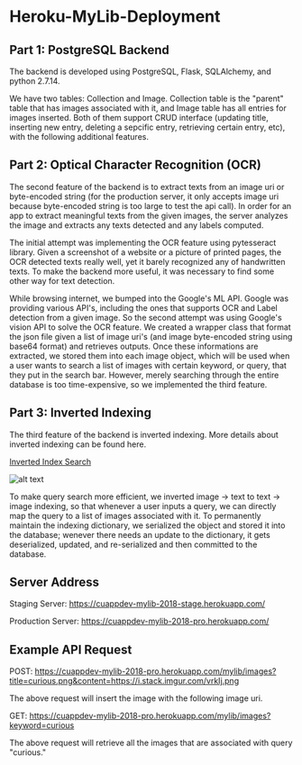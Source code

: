 # Heroku-MyLib-Deployment

## Part 1: PostgreSQL Backend
The backend is developed using PostgreSQL, Flask, SQLAlchemy, and python 2.7.14.

We have two tables: Collection and Image. Collection table is the "parent" table that has images associated with it, and Image table has all entries for images inserted. Both of them support CRUD interface (updating title, inserting new entry, deleting a sepcific entry, retrieving certain entry, etc), with the following additional features.

## Part 2: Optical Character Recognition (OCR)
The second feature of the backend is to extract texts from an image uri or byte-encoded string (for the production server, it only accepts image uri because byte-encoded string is too large to test the api call). In order for an app to extract meaningful texts from the given images, the server analyzes the image and extracts any texts detected and any labels computed.

The initial attempt was implementing the OCR feature using pytesseract library. Given a screenshot of a website or a picture of printed pages, the OCR detected texts really well, yet it barely recognized any of handwritten texts. To make the backend more useful, it was necessary to find some other way for text detection.

While browsing internet, we bumped into the Google's ML API. Google was providing various API's, including the ones that supports OCR and Label detection from a given image. So the second attempt was using Google's vision API to solve the OCR feature. We created a wrapper class that format the json file given a list of image uri's (and image byte-encoded string using base64 format) and retrieves outputs. Once these informations are extracted, we stored them into each image object, which will be used when a user wants to search a list of images with certain keyword, or query, that they put in the search bar. However, merely searching through the entire database is too time-expensive, so we implemented the third feature.

## Part 3: Inverted Indexing
The third feature of the backend is inverted indexing. More details about inverted indexing can be found here.

[Inverted Index Search](https://www.quora.com/What-is-inverted-index-It-is-a-well-known-fact-that-you-need-to-build-indexes-to-implement-efficient-searches-What-is-the-difference-between-index-and-inverted-index-and-how-does-one-build-inverted-index)

![alt text](https://qph.fs.quoracdn.net/main-qimg-64eb40af5510bc3e201726674197b3dc-c)

To make query search more efficient, we inverted image -> text to text -> image indexing, so that whenever a user inputs a query, we can directly map the query to a list of images associated with it. To permanently maintain the indexing dictionary, we serialized the object and stored it into the database; wenever there needs an update to the dictionary, it gets deserialized, updated, and re-serialized and then committed to the database.

## Server Address
Staging Server: https://cuappdev-mylib-2018-stage.herokuapp.com/

Production Server: https://cuappdev-mylib-2018-pro.herokuapp.com/

## Example API Request
POST: https://cuappdev-mylib-2018-pro.herokuapp.com/mylib/images?title=curious.png&content=https://i.stack.imgur.com/vrkIj.png

The above request will insert the image with the following image uri.

GET: https://cuappdev-mylib-2018-pro.herokuapp.com/mylib/images?keyword=curious

The above request will retrieve all the images that are associated with query "curious."
